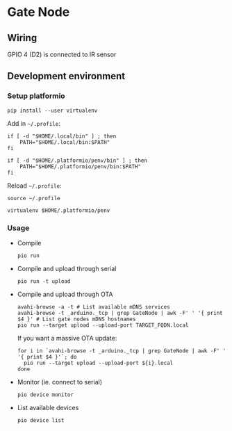 # Gate Node

## Wiring

GPIO 4 (D2) is connected to IR sensor

## Development environment

### Setup platformio

```shell
pip install --user virtualenv
```

Add in `~/.profile`:

```shell
if [ -d "$HOME/.local/bin" ] ; then
    PATH="$HOME/.local/bin:$PATH"
fi

if [ -d "$HOME/.platformio/penv/bin" ] ; then
    PATH="$HOME/.platformio/penv/bin:$PATH"
fi
```

Reload `~/.profile`:

```shell
source ~/.profile
```

```shell
virtualenv $HOME/.platformio/penv
```

### Usage

 * Compile

     ```
     pio run
     ```

 * Compile and upload through serial

    ```
    pio run -t upload
    ```

 * Compile and upload through OTA

    ```
    avahi-browse -a -t # List available mDNS services
    avahi-browse -t _arduino._tcp | grep GateNode | awk -F' ' '{ print $4 }' # List gate nodes mDNS hostnames
    pio run --target upload --upload-port TARGET_FQDN.local
    ```

    If you want a massive OTA update:

    ```
    for i in `avahi-browse -t _arduino._tcp | grep GateNode | awk -F' ' '{ print $4 }'`; do
      pio run --target upload --upload-port ${i}.local
    done
    ```

 * Monitor (ie. connect to serial)

    ```
    pio device monitor
    ```

 * List available devices

    ```
    pio device list
    ```
